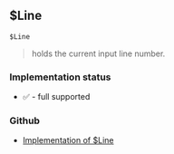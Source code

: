 ## $Line

```
$Line
```

> holds the current input line number.
  
 







### Implementation status

* &#x2705; - full supported

### Github

* [Implementation of $Line](https://github.com/axkr/symja_android_library/blob/master/symja_android_library/matheclipse-core/src/main/java/org/matheclipse/core/builtin/ConstantDefinitions.java#L349) 
